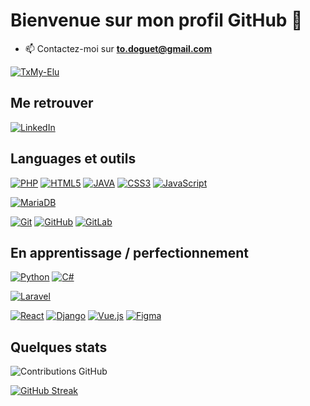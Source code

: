 # Bienvenue sur mon profil GitHub 👋

- 📫 Contactez-moi sur **to.doguet@gmail.com**

[![TxMy-Elu](https://github-profile-trophy.vercel.app/?username=TxMy-Elu&theme=onedark&rank=SECRET,SSS,SS,S,AAA,AA,A&no-bg=true&no-frame=true&margin-w=16)](https://github.com/ryo-ma/github-profile-trophy)

## Me retrouver

[![LinkedIn](https://img.shields.io/badge/-LinkedIn-000?&logo=LinkedIn&logoColor=0077B5)](https://www.linkedin.com/in/tom-doguet-7b8457271/?originalSubdomain=fr)

## Languages et outils

[![PHP](https://img.shields.io/badge/-PHP-000?&logo=PHP&logoColor=777BB4)](https://www.php.net)
[![HTML5](https://img.shields.io/badge/-HTML5-000?&logo=HTML5&logoColor=E34F26)](https://www.w3.org/html/)
[![JAVA](https://img.shields.io/badge/-JAVA-000?&logo=JAVA&logoColor=007396)](https://www.java.com/fr/)
[![CSS3](https://img.shields.io/badge/-CSS3-000?&logo=CSS3&logoColor=1572B6)](https://developer.mozilla.org/fr/docs/Web/CSS)
[![JavaScript](https://img.shields.io/badge/-JavaScript-000?&logo=JavaScript&logoColor=F7DF1E)](https://developer.mozilla.org/en-US/docs/Web/JavaScript)

[![MariaDB](https://img.shields.io/badge/-MariaDB-000?&logo=MariaDB&logoColor=003545)](https://mariadb.org/)

[![Git](https://img.shields.io/badge/-Git-000?&logo=Git&logoColor=F05032)](https://git-scm.com/)
[![GitHub](https://img.shields.io/badge/-GitHub-000?&logo=GitHub&logoColor=FFF)](https://www.github.com/)
[![GitLab](https://img.shields.io/badge/-GitLab-000?&logo=GitLab&logoColor=FC6D26)](https://www.gitlab.com/)


## En apprentissage / perfectionnement

[![Python](https://img.shields.io/badge/-Python-000?&logo=Python&logoColor=3776AB)](https://www.python.org/)
[![C#](https://img.shields.io/badge/-C%23-000?&logo=C%20Sharp&logoColor=239120)](https://docs.microsoft.com/en-us/dotnet/csharp/)

[![Laravel](https://img.shields.io/badge/-Laravel-000?&logo=Laravel&logoColor=FF2D20)](https://laravel.com/)

[![React](https://img.shields.io/badge/-React-000?&logo=React&logoColor=61DAFB)](https://reactjs.org/)
[![Django](https://img.shields.io/badge/-Django-000?&logo=Django&logoColor=092E20)](https://www.djangoproject.com/)
[![Vue.js](https://img.shields.io/badge/-Vue.js-000?&logo=Vue.js&logoColor=4FC08D)](https://vuejs.org/)
[![Figma](https://img.shields.io/badge/-Figma-000?&logo=Figma&logoColor=F24E1E)](https://www.figma.com/)


## Quelques stats

![Contributions GitHub](https://github-readme-stats.vercel.app/api?username=TxMy-Elu&custom_title=Contributions%20GitHub&show_icons=true&locale=fr&count_private=true&hide=stars,issues&bg_color=0d1117&hide_border=true&icon_color=52BFEA&text_color=FFF&title_color=52BFEA)

[![GitHub Streak](https://github-readme-streak-stats.herokuapp.com?user=TxMy-Elu&hide_border=true&locale=fr&background=0d1117&ring=52BFEA&stroke=52BFEA&fire=52BFEA&sideNums=FFFFFF&currStreakLabel=FFFFFF&sideLabels=FFFFFF&dates=FFFFFF&currStreakNum=FFFFFF)](https://git.io/streak-stats) 

